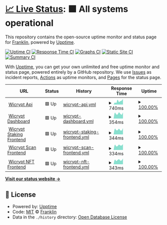 # [📈 Live Status](https://status.xend.tools): <!--live status--> **🟩 All systems operational**

This repository contains the open-source uptime monitor and status page for [Franklin](https://frank.bluebecks.com), powered by [Upptime](https://github.com/upptime/upptime).

[![Uptime CI](https://github.com/franko4don/status/workflows/Uptime%20CI/badge.svg)](https://github.com/franko4don/status/actions?query=workflow%3A%22Uptime+CI%22)
[![Response Time CI](https://github.com/franko4don/status/workflows/Response%20Time%20CI/badge.svg)](https://github.com/franko4don/status/actions?query=workflow%3A%22Response+Time+CI%22)
[![Graphs CI](https://github.com/franko4don/status/workflows/Graphs%20CI/badge.svg)](https://github.com/franko4don/status/actions?query=workflow%3A%22Graphs+CI%22)
[![Static Site CI](https://github.com/franko4don/status/workflows/Static%20Site%20CI/badge.svg)](https://github.com/franko4don/status/actions?query=workflow%3A%22Static+Site+CI%22)
[![Summary CI](https://github.com/franko4don/status/workflows/Summary%20CI/badge.svg)](https://github.com/franko4don/status/actions?query=workflow%3A%22Summary+CI%22)

With [Upptime](https://upptime.js.org), you can get your own unlimited and free uptime monitor and status page, powered entirely by a GitHub repository. We use [Issues](https://github.com/franko4don/status/issues) as incident reports, [Actions](https://github.com/franko4don/status/actions) as uptime monitors, and [Pages](https://status.xend.tools) for the status page.

<!--start: status pages-->
<!-- This summary is generated by Upptime (https://github.com/upptime/upptime) -->
<!-- Do not edit this manually, your changes will be overwritten -->
<!-- prettier-ignore -->
| URL | Status | History | Response Time | Uptime |
| --- | ------ | ------- | ------------- | ------ |
| <img alt="" src="https://wicrypt.com/favicon.ico" height="13"> [Wicrypt Api](https://api.wicrypt.com/api/v2/healthCheck/liveness) | 🟩 Up | [wicrypt-api.yml](https://github.com/franko4don/status/commits/HEAD/history/wicrypt-api.yml) | <details><summary><img alt="Response time graph" src="./graphs/wicrypt-api/response-time-week.png" height="20"> 740ms</summary><br><a href="https://status.xend.tools/history/wicrypt-api"><img alt="Response time 670" src="https://img.shields.io/endpoint?url=https%3A%2F%2Fraw.githubusercontent.com%2Ffranko4don%2Fstatus%2FHEAD%2Fapi%2Fwicrypt-api%2Fresponse-time.json"></a><br><a href="https://status.xend.tools/history/wicrypt-api"><img alt="24-hour response time 1203" src="https://img.shields.io/endpoint?url=https%3A%2F%2Fraw.githubusercontent.com%2Ffranko4don%2Fstatus%2FHEAD%2Fapi%2Fwicrypt-api%2Fresponse-time-day.json"></a><br><a href="https://status.xend.tools/history/wicrypt-api"><img alt="7-day response time 740" src="https://img.shields.io/endpoint?url=https%3A%2F%2Fraw.githubusercontent.com%2Ffranko4don%2Fstatus%2FHEAD%2Fapi%2Fwicrypt-api%2Fresponse-time-week.json"></a><br><a href="https://status.xend.tools/history/wicrypt-api"><img alt="30-day response time 752" src="https://img.shields.io/endpoint?url=https%3A%2F%2Fraw.githubusercontent.com%2Ffranko4don%2Fstatus%2FHEAD%2Fapi%2Fwicrypt-api%2Fresponse-time-month.json"></a><br><a href="https://status.xend.tools/history/wicrypt-api"><img alt="1-year response time 670" src="https://img.shields.io/endpoint?url=https%3A%2F%2Fraw.githubusercontent.com%2Ffranko4don%2Fstatus%2FHEAD%2Fapi%2Fwicrypt-api%2Fresponse-time-year.json"></a></details> | <details><summary><a href="https://status.xend.tools/history/wicrypt-api">100.00%</a></summary><a href="https://status.xend.tools/history/wicrypt-api"><img alt="All-time uptime 99.58%" src="https://img.shields.io/endpoint?url=https%3A%2F%2Fraw.githubusercontent.com%2Ffranko4don%2Fstatus%2FHEAD%2Fapi%2Fwicrypt-api%2Fuptime.json"></a><br><a href="https://status.xend.tools/history/wicrypt-api"><img alt="24-hour uptime 100.00%" src="https://img.shields.io/endpoint?url=https%3A%2F%2Fraw.githubusercontent.com%2Ffranko4don%2Fstatus%2FHEAD%2Fapi%2Fwicrypt-api%2Fuptime-day.json"></a><br><a href="https://status.xend.tools/history/wicrypt-api"><img alt="7-day uptime 100.00%" src="https://img.shields.io/endpoint?url=https%3A%2F%2Fraw.githubusercontent.com%2Ffranko4don%2Fstatus%2FHEAD%2Fapi%2Fwicrypt-api%2Fuptime-week.json"></a><br><a href="https://status.xend.tools/history/wicrypt-api"><img alt="30-day uptime 99.96%" src="https://img.shields.io/endpoint?url=https%3A%2F%2Fraw.githubusercontent.com%2Ffranko4don%2Fstatus%2FHEAD%2Fapi%2Fwicrypt-api%2Fuptime-month.json"></a><br><a href="https://status.xend.tools/history/wicrypt-api"><img alt="1-year uptime 99.58%" src="https://img.shields.io/endpoint?url=https%3A%2F%2Fraw.githubusercontent.com%2Ffranko4don%2Fstatus%2FHEAD%2Fapi%2Fwicrypt-api%2Fuptime-year.json"></a></details>
| <img alt="" src="https://icons.duckduckgo.com/ip3/dashboard.wicrypt.com.ico" height="13"> [Wicrypt Dashboard](https://dashboard.wicrypt.com) | 🟩 Up | [wicrypt-dashboard.yml](https://github.com/franko4don/status/commits/HEAD/history/wicrypt-dashboard.yml) | <details><summary><img alt="Response time graph" src="./graphs/wicrypt-dashboard/response-time-week.png" height="20"> 354ms</summary><br><a href="https://status.xend.tools/history/wicrypt-dashboard"><img alt="Response time 643" src="https://img.shields.io/endpoint?url=https%3A%2F%2Fraw.githubusercontent.com%2Ffranko4don%2Fstatus%2FHEAD%2Fapi%2Fwicrypt-dashboard%2Fresponse-time.json"></a><br><a href="https://status.xend.tools/history/wicrypt-dashboard"><img alt="24-hour response time 431" src="https://img.shields.io/endpoint?url=https%3A%2F%2Fraw.githubusercontent.com%2Ffranko4don%2Fstatus%2FHEAD%2Fapi%2Fwicrypt-dashboard%2Fresponse-time-day.json"></a><br><a href="https://status.xend.tools/history/wicrypt-dashboard"><img alt="7-day response time 354" src="https://img.shields.io/endpoint?url=https%3A%2F%2Fraw.githubusercontent.com%2Ffranko4don%2Fstatus%2FHEAD%2Fapi%2Fwicrypt-dashboard%2Fresponse-time-week.json"></a><br><a href="https://status.xend.tools/history/wicrypt-dashboard"><img alt="30-day response time 359" src="https://img.shields.io/endpoint?url=https%3A%2F%2Fraw.githubusercontent.com%2Ffranko4don%2Fstatus%2FHEAD%2Fapi%2Fwicrypt-dashboard%2Fresponse-time-month.json"></a><br><a href="https://status.xend.tools/history/wicrypt-dashboard"><img alt="1-year response time 643" src="https://img.shields.io/endpoint?url=https%3A%2F%2Fraw.githubusercontent.com%2Ffranko4don%2Fstatus%2FHEAD%2Fapi%2Fwicrypt-dashboard%2Fresponse-time-year.json"></a></details> | <details><summary><a href="https://status.xend.tools/history/wicrypt-dashboard">100.00%</a></summary><a href="https://status.xend.tools/history/wicrypt-dashboard"><img alt="All-time uptime 99.80%" src="https://img.shields.io/endpoint?url=https%3A%2F%2Fraw.githubusercontent.com%2Ffranko4don%2Fstatus%2FHEAD%2Fapi%2Fwicrypt-dashboard%2Fuptime.json"></a><br><a href="https://status.xend.tools/history/wicrypt-dashboard"><img alt="24-hour uptime 100.00%" src="https://img.shields.io/endpoint?url=https%3A%2F%2Fraw.githubusercontent.com%2Ffranko4don%2Fstatus%2FHEAD%2Fapi%2Fwicrypt-dashboard%2Fuptime-day.json"></a><br><a href="https://status.xend.tools/history/wicrypt-dashboard"><img alt="7-day uptime 100.00%" src="https://img.shields.io/endpoint?url=https%3A%2F%2Fraw.githubusercontent.com%2Ffranko4don%2Fstatus%2FHEAD%2Fapi%2Fwicrypt-dashboard%2Fuptime-week.json"></a><br><a href="https://status.xend.tools/history/wicrypt-dashboard"><img alt="30-day uptime 99.93%" src="https://img.shields.io/endpoint?url=https%3A%2F%2Fraw.githubusercontent.com%2Ffranko4don%2Fstatus%2FHEAD%2Fapi%2Fwicrypt-dashboard%2Fuptime-month.json"></a><br><a href="https://status.xend.tools/history/wicrypt-dashboard"><img alt="1-year uptime 99.80%" src="https://img.shields.io/endpoint?url=https%3A%2F%2Fraw.githubusercontent.com%2Ffranko4don%2Fstatus%2FHEAD%2Fapi%2Fwicrypt-dashboard%2Fuptime-year.json"></a></details>
| <img alt="" src="https://icons.duckduckgo.com/ip3/stake.wicrypt.com.ico" height="13"> [Wicrypt Staking Frontend](https://stake.wicrypt.com) | 🟩 Up | [wicrypt-staking-frontend.yml](https://github.com/franko4don/status/commits/HEAD/history/wicrypt-staking-frontend.yml) | <details><summary><img alt="Response time graph" src="./graphs/wicrypt-staking-frontend/response-time-week.png" height="20"> 344ms</summary><br><a href="https://status.xend.tools/history/wicrypt-staking-frontend"><img alt="Response time 350" src="https://img.shields.io/endpoint?url=https%3A%2F%2Fraw.githubusercontent.com%2Ffranko4don%2Fstatus%2FHEAD%2Fapi%2Fwicrypt-staking-frontend%2Fresponse-time.json"></a><br><a href="https://status.xend.tools/history/wicrypt-staking-frontend"><img alt="24-hour response time 441" src="https://img.shields.io/endpoint?url=https%3A%2F%2Fraw.githubusercontent.com%2Ffranko4don%2Fstatus%2FHEAD%2Fapi%2Fwicrypt-staking-frontend%2Fresponse-time-day.json"></a><br><a href="https://status.xend.tools/history/wicrypt-staking-frontend"><img alt="7-day response time 344" src="https://img.shields.io/endpoint?url=https%3A%2F%2Fraw.githubusercontent.com%2Ffranko4don%2Fstatus%2FHEAD%2Fapi%2Fwicrypt-staking-frontend%2Fresponse-time-week.json"></a><br><a href="https://status.xend.tools/history/wicrypt-staking-frontend"><img alt="30-day response time 344" src="https://img.shields.io/endpoint?url=https%3A%2F%2Fraw.githubusercontent.com%2Ffranko4don%2Fstatus%2FHEAD%2Fapi%2Fwicrypt-staking-frontend%2Fresponse-time-month.json"></a><br><a href="https://status.xend.tools/history/wicrypt-staking-frontend"><img alt="1-year response time 350" src="https://img.shields.io/endpoint?url=https%3A%2F%2Fraw.githubusercontent.com%2Ffranko4don%2Fstatus%2FHEAD%2Fapi%2Fwicrypt-staking-frontend%2Fresponse-time-year.json"></a></details> | <details><summary><a href="https://status.xend.tools/history/wicrypt-staking-frontend">100.00%</a></summary><a href="https://status.xend.tools/history/wicrypt-staking-frontend"><img alt="All-time uptime 99.92%" src="https://img.shields.io/endpoint?url=https%3A%2F%2Fraw.githubusercontent.com%2Ffranko4don%2Fstatus%2FHEAD%2Fapi%2Fwicrypt-staking-frontend%2Fuptime.json"></a><br><a href="https://status.xend.tools/history/wicrypt-staking-frontend"><img alt="24-hour uptime 100.00%" src="https://img.shields.io/endpoint?url=https%3A%2F%2Fraw.githubusercontent.com%2Ffranko4don%2Fstatus%2FHEAD%2Fapi%2Fwicrypt-staking-frontend%2Fuptime-day.json"></a><br><a href="https://status.xend.tools/history/wicrypt-staking-frontend"><img alt="7-day uptime 100.00%" src="https://img.shields.io/endpoint?url=https%3A%2F%2Fraw.githubusercontent.com%2Ffranko4don%2Fstatus%2FHEAD%2Fapi%2Fwicrypt-staking-frontend%2Fuptime-week.json"></a><br><a href="https://status.xend.tools/history/wicrypt-staking-frontend"><img alt="30-day uptime 100.00%" src="https://img.shields.io/endpoint?url=https%3A%2F%2Fraw.githubusercontent.com%2Ffranko4don%2Fstatus%2FHEAD%2Fapi%2Fwicrypt-staking-frontend%2Fuptime-month.json"></a><br><a href="https://status.xend.tools/history/wicrypt-staking-frontend"><img alt="1-year uptime 99.92%" src="https://img.shields.io/endpoint?url=https%3A%2F%2Fraw.githubusercontent.com%2Ffranko4don%2Fstatus%2FHEAD%2Fapi%2Fwicrypt-staking-frontend%2Fuptime-year.json"></a></details>
| <img alt="" src="https://icons.duckduckgo.com/ip3/scan.wicrypt.com.ico" height="13"> [Wicrypt Scan Frontend](https://scan.wicrypt.com) | 🟩 Up | [wicrypt-scan-frontend.yml](https://github.com/franko4don/status/commits/HEAD/history/wicrypt-scan-frontend.yml) | <details><summary><img alt="Response time graph" src="./graphs/wicrypt-scan-frontend/response-time-week.png" height="20"> 334ms</summary><br><a href="https://status.xend.tools/history/wicrypt-scan-frontend"><img alt="Response time 345" src="https://img.shields.io/endpoint?url=https%3A%2F%2Fraw.githubusercontent.com%2Ffranko4don%2Fstatus%2FHEAD%2Fapi%2Fwicrypt-scan-frontend%2Fresponse-time.json"></a><br><a href="https://status.xend.tools/history/wicrypt-scan-frontend"><img alt="24-hour response time 410" src="https://img.shields.io/endpoint?url=https%3A%2F%2Fraw.githubusercontent.com%2Ffranko4don%2Fstatus%2FHEAD%2Fapi%2Fwicrypt-scan-frontend%2Fresponse-time-day.json"></a><br><a href="https://status.xend.tools/history/wicrypt-scan-frontend"><img alt="7-day response time 334" src="https://img.shields.io/endpoint?url=https%3A%2F%2Fraw.githubusercontent.com%2Ffranko4don%2Fstatus%2FHEAD%2Fapi%2Fwicrypt-scan-frontend%2Fresponse-time-week.json"></a><br><a href="https://status.xend.tools/history/wicrypt-scan-frontend"><img alt="30-day response time 343" src="https://img.shields.io/endpoint?url=https%3A%2F%2Fraw.githubusercontent.com%2Ffranko4don%2Fstatus%2FHEAD%2Fapi%2Fwicrypt-scan-frontend%2Fresponse-time-month.json"></a><br><a href="https://status.xend.tools/history/wicrypt-scan-frontend"><img alt="1-year response time 345" src="https://img.shields.io/endpoint?url=https%3A%2F%2Fraw.githubusercontent.com%2Ffranko4don%2Fstatus%2FHEAD%2Fapi%2Fwicrypt-scan-frontend%2Fresponse-time-year.json"></a></details> | <details><summary><a href="https://status.xend.tools/history/wicrypt-scan-frontend">100.00%</a></summary><a href="https://status.xend.tools/history/wicrypt-scan-frontend"><img alt="All-time uptime 100.00%" src="https://img.shields.io/endpoint?url=https%3A%2F%2Fraw.githubusercontent.com%2Ffranko4don%2Fstatus%2FHEAD%2Fapi%2Fwicrypt-scan-frontend%2Fuptime.json"></a><br><a href="https://status.xend.tools/history/wicrypt-scan-frontend"><img alt="24-hour uptime 100.00%" src="https://img.shields.io/endpoint?url=https%3A%2F%2Fraw.githubusercontent.com%2Ffranko4don%2Fstatus%2FHEAD%2Fapi%2Fwicrypt-scan-frontend%2Fuptime-day.json"></a><br><a href="https://status.xend.tools/history/wicrypt-scan-frontend"><img alt="7-day uptime 100.00%" src="https://img.shields.io/endpoint?url=https%3A%2F%2Fraw.githubusercontent.com%2Ffranko4don%2Fstatus%2FHEAD%2Fapi%2Fwicrypt-scan-frontend%2Fuptime-week.json"></a><br><a href="https://status.xend.tools/history/wicrypt-scan-frontend"><img alt="30-day uptime 100.00%" src="https://img.shields.io/endpoint?url=https%3A%2F%2Fraw.githubusercontent.com%2Ffranko4don%2Fstatus%2FHEAD%2Fapi%2Fwicrypt-scan-frontend%2Fuptime-month.json"></a><br><a href="https://status.xend.tools/history/wicrypt-scan-frontend"><img alt="1-year uptime 100.00%" src="https://img.shields.io/endpoint?url=https%3A%2F%2Fraw.githubusercontent.com%2Ffranko4don%2Fstatus%2FHEAD%2Fapi%2Fwicrypt-scan-frontend%2Fuptime-year.json"></a></details>
| <img alt="" src="https://icons.duckduckgo.com/ip3/nft.wicrypt.com.ico" height="13"> [Wicrypt NFT Frontend](https://nft.wicrypt.com) | 🟩 Up | [wicrypt-nft-frontend.yml](https://github.com/franko4don/status/commits/HEAD/history/wicrypt-nft-frontend.yml) | <details><summary><img alt="Response time graph" src="./graphs/wicrypt-nft-frontend/response-time-week.png" height="20"> 343ms</summary><br><a href="https://status.xend.tools/history/wicrypt-nft-frontend"><img alt="Response time 597" src="https://img.shields.io/endpoint?url=https%3A%2F%2Fraw.githubusercontent.com%2Ffranko4don%2Fstatus%2FHEAD%2Fapi%2Fwicrypt-nft-frontend%2Fresponse-time.json"></a><br><a href="https://status.xend.tools/history/wicrypt-nft-frontend"><img alt="24-hour response time 451" src="https://img.shields.io/endpoint?url=https%3A%2F%2Fraw.githubusercontent.com%2Ffranko4don%2Fstatus%2FHEAD%2Fapi%2Fwicrypt-nft-frontend%2Fresponse-time-day.json"></a><br><a href="https://status.xend.tools/history/wicrypt-nft-frontend"><img alt="7-day response time 343" src="https://img.shields.io/endpoint?url=https%3A%2F%2Fraw.githubusercontent.com%2Ffranko4don%2Fstatus%2FHEAD%2Fapi%2Fwicrypt-nft-frontend%2Fresponse-time-week.json"></a><br><a href="https://status.xend.tools/history/wicrypt-nft-frontend"><img alt="30-day response time 351" src="https://img.shields.io/endpoint?url=https%3A%2F%2Fraw.githubusercontent.com%2Ffranko4don%2Fstatus%2FHEAD%2Fapi%2Fwicrypt-nft-frontend%2Fresponse-time-month.json"></a><br><a href="https://status.xend.tools/history/wicrypt-nft-frontend"><img alt="1-year response time 597" src="https://img.shields.io/endpoint?url=https%3A%2F%2Fraw.githubusercontent.com%2Ffranko4don%2Fstatus%2FHEAD%2Fapi%2Fwicrypt-nft-frontend%2Fresponse-time-year.json"></a></details> | <details><summary><a href="https://status.xend.tools/history/wicrypt-nft-frontend">100.00%</a></summary><a href="https://status.xend.tools/history/wicrypt-nft-frontend"><img alt="All-time uptime 99.80%" src="https://img.shields.io/endpoint?url=https%3A%2F%2Fraw.githubusercontent.com%2Ffranko4don%2Fstatus%2FHEAD%2Fapi%2Fwicrypt-nft-frontend%2Fuptime.json"></a><br><a href="https://status.xend.tools/history/wicrypt-nft-frontend"><img alt="24-hour uptime 100.00%" src="https://img.shields.io/endpoint?url=https%3A%2F%2Fraw.githubusercontent.com%2Ffranko4don%2Fstatus%2FHEAD%2Fapi%2Fwicrypt-nft-frontend%2Fuptime-day.json"></a><br><a href="https://status.xend.tools/history/wicrypt-nft-frontend"><img alt="7-day uptime 100.00%" src="https://img.shields.io/endpoint?url=https%3A%2F%2Fraw.githubusercontent.com%2Ffranko4don%2Fstatus%2FHEAD%2Fapi%2Fwicrypt-nft-frontend%2Fuptime-week.json"></a><br><a href="https://status.xend.tools/history/wicrypt-nft-frontend"><img alt="30-day uptime 100.00%" src="https://img.shields.io/endpoint?url=https%3A%2F%2Fraw.githubusercontent.com%2Ffranko4don%2Fstatus%2FHEAD%2Fapi%2Fwicrypt-nft-frontend%2Fuptime-month.json"></a><br><a href="https://status.xend.tools/history/wicrypt-nft-frontend"><img alt="1-year uptime 99.80%" src="https://img.shields.io/endpoint?url=https%3A%2F%2Fraw.githubusercontent.com%2Ffranko4don%2Fstatus%2FHEAD%2Fapi%2Fwicrypt-nft-frontend%2Fuptime-year.json"></a></details>

<!--end: status pages-->

[**Visit our status website →**](https://status.xend.tools)

## 📄 License

- Powered by: [Upptime](https://github.com/upptime/upptime)
- Code: [MIT](./LICENSE) © [Franklin](https://frank.bluebecks.com)
- Data in the `./history` directory: [Open Database License](https://opendatacommons.org/licenses/odbl/1-0/)
